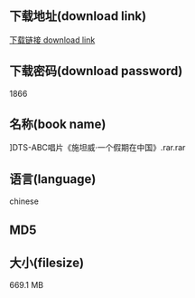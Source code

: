 ## 下载地址(download link)
[下载链接 download link](https://tutu365.netlify.app/?s=%5DDTS-ABC%E5%94%B1%E7%89%87%E3%80%8A%E6%96%BD%E5%9D%A6%E5%A8%81%C2%B7%E4%B8%80%E4%B8%AA%E5%81%87%E6%9C%9F%E5%9C%A8%E4%B8%AD%E5%9B%BD%E3%80%8B.rar)

## 下载密码(download password)
1866

## 名称(book name)
]DTS-ABC唱片《施坦威·一个假期在中国》.rar.rar

## 语言(language)
chinese

## MD5


## 大小(filesize)
669.1 MB
